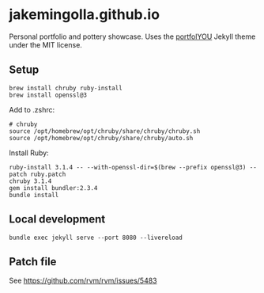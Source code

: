 # jakemingolla.github.io

Personal portfolio and pottery showcase.
Uses the [portfolYOU](https://YoussefRaafatNasry.github.io/portfolYOU/) Jekyll
theme under the MIT license.

## Setup
```
brew install chruby ruby-install
brew install openssl@3
```

Add to .zshrc:
```
# chruby
source /opt/homebrew/opt/chruby/share/chruby/chruby.sh
source /opt/homebrew/opt/chruby/share/chruby/auto.sh
```

Install Ruby:
```
ruby-install 3.1.4 -- --with-openssl-dir=$(brew --prefix openssl@3) --patch ruby.patch
chruby 3.1.4
gem install bundler:2.3.4
bundle install
```

## Local development
```
bundle exec jekyll serve --port 8080 --livereload
```

## Patch file
See https://github.com/rvm/rvm/issues/5483